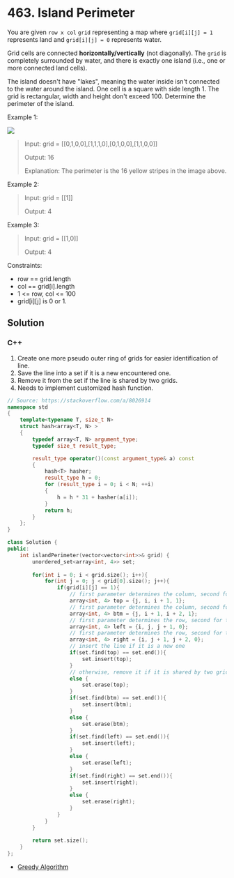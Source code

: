 # 463. Island Perimeter

You are given `row x col` `grid` representing a map where `grid[i][j] = 1` represents land and `grid[i][j] = 0` represents water.

Grid cells are connected **horizontally/vertically** (not diagonally). The `grid` is completely surrounded by water, and there is exactly one island (i.e., one or more connected land cells).

The island doesn't have "lakes", meaning the water inside isn't connected to the water around the island. One cell is a square with side length 1. The grid is rectangular, width and height don't exceed 100. Determine the perimeter of the island.

Example 1:

![](https://assets.leetcode.com/uploads/2018/10/12/island.png)

> Input: grid = [[0,1,0,0],[1,1,1,0],[0,1,0,0],[1,1,0,0]]
> 
> Output: 16
> 
> Explanation: The perimeter is the 16 yellow stripes in the image above.

Example 2:

> Input: grid = [[1]]
> 
> Output: 4

Example 3:

> Input: grid = [[1,0]]
> 
> Output: 4

Constraints:

* row == grid.length
* col == grid[i].length
* 1 <= row, col <= 100
* grid[i][j] is 0 or 1.

## Solution

### C++

1. Create one more pseudo outer ring of grids for easier identification of line. 
2. Save the line into a set if it is a new encountered one. 
3. Remove it from the set if the line is shared by two grids. 
4. Needs to implement customized hash function. 
```C++
// Source: https://stackoverflow.com/a/8026914
namespace std
{
    template<typename T, size_t N>
    struct hash<array<T, N> >
    {
        typedef array<T, N> argument_type;
        typedef size_t result_type;

        result_type operator()(const argument_type& a) const
        {
            hash<T> hasher;
            result_type h = 0;
            for (result_type i = 0; i < N; ++i)
            {
                h = h * 31 + hasher(a[i]);
            }
            return h;
        }
    };
}

class Solution {
public:    
    int islandPerimeter(vector<vector<int>>& grid) {
        unordered_set<array<int, 4>> set;
        
        for(int i = 0; i < grid.size(); i++){
            for(int j = 0; j < grid[0].size(); j++){
                if(grid[i][j] == 1){                    
                    // first parameter determines the column, second for the top grid, third for the current grid, last for horizontal line. 
                    array<int, 4> top = {j, i, i + 1, 1};
                    // first parameter determines the column, second for the current grid, third for the bottom grid, last for horizontal line.
                    array<int, 4> btm = {j, i + 1, i + 2, 1};
                    // first parameter determines the row, second for the left grid, third for the current grid, last for vertical line.
                    array<int, 4> left = {i, j, j + 1, 0};
                    // first parameter determines the row, second for the current grid, third for the right grid, last for vertical line. 
                    array<int, 4> right = {i, j + 1, j + 2, 0};
                    // insert the line if it is a new one
                    if(set.find(top) == set.end()){
                        set.insert(top);
                    }
                    // otherwise, remove it if it is shared by two grids. 
                    else {
                        set.erase(top);
                    }
                    if(set.find(btm) == set.end()){
                        set.insert(btm);
                    }
                    else {
                        set.erase(btm);
                    }
                    if(set.find(left) == set.end()){
                        set.insert(left);
                    }
                    else {
                        set.erase(left);
                    }
                    if(set.find(right) == set.end()){
                        set.insert(right);
                    }
                    else {
                        set.erase(right);
                    }
                }
            }
        }
        
        return set.size();
    }
};
```

* [Greedy Algorithm](../greedy-algorithm/463.-island-perimeter.md)
